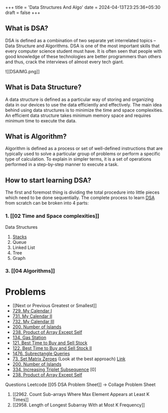+++
title = 'Data Structures And Algo'
date = 2024-04-13T23:25:36+05:30
draft = false
+++

## What is DSA?

DSA is defined as a combination of two separate yet interrelated topics – Data Structure and Algorithms. DSA is one of the most important skills that every computer science student must have. It is often seen that people with good knowledge of these technologies are better programmers than others and thus, crack the interviews of almost every tech giant.

![[DSAIMG.png]]

## What is Data Structure?

A data structure is defined as a particular way of storing and organizing data in our devices to use the data efficiently and effectively. The main idea behind using data structures is to minimize the time and space complexities. An efficient data structure takes minimum memory space and requires minimum time to execute the data.

## What is Algorithm?

Algorithm is defined as a process or set of well-defined instructions that are typically used to solve a particular group of problems or perform a specific type of calculation. To explain in simpler terms, it is a set of operations performed in a step-by-step manner to execute a task.

## How to start learning DSA?

The first and foremost thing is dividing the total procedure into little pieces which need to be done sequentially. The complete process to learn [DSA]() from scratch can be broken into 4 parts:

### 1.  [[02 Time and Space complexities]]
Data Structures
1. [Stacks](./content/problemsheet)
2. Queue
3. Linked List
4. Tree
5. Graph
### 3. [[04 Algorithms]]
# Problems

- [[Next or Previous Greatest or Smallest]]
- [729. My Calendar I](https://leetcode.com/problems/my-calendar-i/)
- [731. My Calendar II](https://leetcode.com/problems/my-calendar-ii/)
- [732. My Calendar III](https://leetcode.com/problems/my-calendar-iii/)
- [200. Number of Islands](https://leetcode.com/problems/number-of-islands/)
- [238. Product of Array Except Self](https://leetcode.com/problems/product-of-array-except-self/)
- [134. Gas Station](https://leetcode.com/problems/gas-station/)
- [121. Best Time to Buy and Sell Stock](https://leetcode.com/problems/best-time-to-buy-and-sell-stock/)
- [122. Best Time to Buy and Sell Stock II](https://leetcode.com/problems/best-time-to-buy-and-sell-stock-ii/)
- [1476. Subrectangle Queries](https://leetcode.com/problems/subrectangle-queries/)
- [73. Set Matrix Zeroes](https://leetcode.com/problems/set-matrix-zeroes/) (Look at the best approach) [Link](SetMatrixZero.md)
- [200. Number of Islands](https://leetcode.com/problems/number-of-islands/)
- [334. Increasing Triplet Subsequence](https://leetcode.com/problems/increasing-triplet-subsequence/) [0]
- [238. Product of Array Except Self](https://leetcode.com/problems/product-of-array-except-self/)

Questions Leetcode
[[05 DSA Problem Sheet]] -> Collage Problem Sheet

1. [[2962. Count Sub-arrays Where Max Element Appears at Least K Times]]
2. [[2958. Length of Longest Subarray With at Most K Frequency]]
